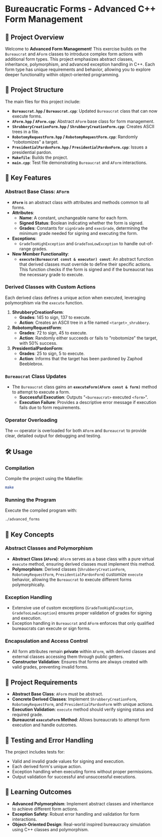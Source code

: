 # Bureaucratic Forms - Advanced C++ Form Management

## 📜 Project Overview

Welcome to **Advanced Form Management**! This exercise builds on the `Bureaucrat` and `AForm` classes to introduce complex form actions with additional form types. This project emphasizes abstract classes, inheritance, polymorphism, and advanced exception handling in C++. Each form type has unique requirements and behavior, allowing you to explore deeper functionality within object-oriented programming.

## 📂 Project Structure

The main files for this project include:

- **`Bureaucrat.hpp` / `Bureaucrat.cpp`**: Updated `Bureaucrat` class that can now execute forms.
- **`AForm.hpp` / `AForm.cpp`**: Abstract `AForm` base class for form management.
- **`ShrubberyCreationForm.hpp` / `ShrubberyCreationForm.cpp`**: Creates ASCII trees in a file.
- **`RobotomyRequestForm.hpp` / `RobotomyRequestForm.cpp`**: Randomly “robotomizes” a target.
- **`PresidentialPardonForm.hpp` / `PresidentialPardonForm.cpp`**: Issues a presidential pardon.
- **`Makefile`**: Builds the project.
- **`main.cpp`**: Test file demonstrating `Bureaucrat` and `AForm` interactions.

## 🔑 Key Features

### Abstract Base Class: `AForm`

- **`AForm`** is an abstract class with attributes and methods common to all forms.
- **Attributes**:
  - **Name**: A constant, unchangeable name for each form.
  - **Signed Status**: Boolean indicating whether the form is signed.
  - **Grades**: Constants for `signGrade` and `execGrade`, determining the minimum grade needed for signing and executing the form.
- **Exceptions**:
  - `GradeTooHighException` and `GradeTooLowException` to handle out-of-range grades.
- **New Member Functionality**:
  - **`execute(Bureaucrat const & executor) const`**: An abstract function that derived classes must override to define their specific actions. This function checks if the form is signed and if the bureaucrat has the necessary grade to execute.

### Derived Classes with Custom Actions

Each derived class defines a unique action when executed, leveraging polymorphism via the `execute` function.

1. **ShrubberyCreationForm**:
   - **Grades**: 145 to sign, 137 to execute.
   - **Action**: Creates an ASCII tree in a file named `<target>_shrubbery`.
2. **RobotomyRequestForm**:
   - **Grades**: 72 to sign, 45 to execute.
   - **Action**: Randomly either succeeds or fails to "robotomize" the target, with 50% success.
3. **PresidentialPardonForm**:
   - **Grades**: 25 to sign, 5 to execute.
   - **Action**: Informs that the target has been pardoned by Zaphod Beeblebrox.

### `Bureaucrat` Class Updates

- The `Bureaucrat` class gains an **`executeForm(AForm const & form)`** method to attempt to execute a form.
  - **Successful Execution**: Outputs "`<bureaucrat>` executed `<form>`".
  - **Execution Failure**: Provides a descriptive error message if execution fails due to form requirements.

### Operator Overloading

The `<<` operator is overloaded for both `AForm` and `Bureaucrat` to provide clear, detailed output for debugging and testing.

## 🛠 Usage

### Compilation

Compile the project using the Makefile:

```bash
make
```

### Running the Program

Execute the compiled program with:

```bash
./advanced_forms
```


## 🎯 Key Concepts

### Abstract Classes and Polymorphism

- **Abstract Class (`AForm`)**: `AForm` serves as a base class with a pure virtual `execute` method, ensuring derived classes must implement this method.
- **Polymorphism**: Derived classes (`ShrubberyCreationForm`, `RobotomyRequestForm`, `PresidentialPardonForm`) customize `execute` behavior, allowing the `Bureaucrat` to execute different forms polymorphically.

### Exception Handling

- Extensive use of custom exceptions (`GradeTooHighException`, `GradeTooLowException`) ensures proper validation of grades for signing and execution.
- Exception handling in `Bureaucrat` and `AForm` enforces that only qualified bureaucrats can execute or sign forms.

### Encapsulation and Access Control

- All form attributes remain **private** within `AForm`, with derived classes and external classes accessing them through public getters.
- **Constructor Validation**: Ensures that forms are always created with valid grades, preventing invalid forms.

## 📜 Project Requirements

- **Abstract Base Class**: `AForm` must be abstract.
- **Concrete Derived Classes**: Implement `ShrubberyCreationForm`, `RobotomyRequestForm`, and `PresidentialPardonForm` with unique actions.
- **Execution Validation**: `execute` method should verify signing status and required grade.
- **Bureaucrat `executeForm` Method**: Allows bureaucrats to attempt form execution and handle outcomes.

## 📝 Testing and Error Handling

The project includes tests for:

- Valid and invalid grade values for signing and execution.
- Each derived form's unique action.
- Exception handling when executing forms without proper permissions.
- Output validation for successful and unsuccessful executions.

## 🔑 Learning Outcomes

- **Advanced Polymorphism**: Implement abstract classes and inheritance to achieve different form actions.
- **Exception Safety**: Robust error handling and validation for form interactions.
- **Object-Oriented Design**: Real-world inspired bureaucracy simulation using C++ classes and polymorphism.
